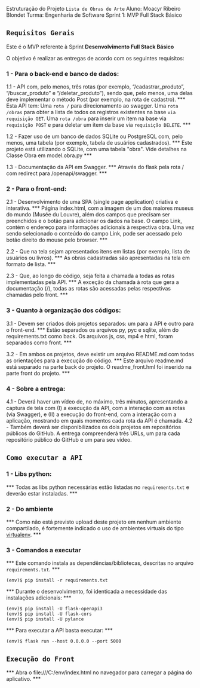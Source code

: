 Estruturação do Projeto `Lista de Obras de Arte`
Aluno: Moacyr Ribeiro Blondet
Turma: Engenharia de Software
Sprint 1: MVP Full Stack Básico

## `Requisitos Gerais`

Este é o MVP referente à Sprint **Desenvolvimento Full Stack Básico** 

O objetivo é realizar as entregas de acordo com os seguintes requisitos:

### 1 - Para o back-end e banco de dados:
1.1 - API com, pelo menos, três rotas (por exemplo, “/cadastrar_produto”, “/buscar_produto” e “/deletar_produto”), sendo que, pelo menos, uma delas deve implementar o método Post (por exemplo, na rota de cadastro).
*** Esta API tem: Uma `rota /` para direcionamento ao swagger. Uma `rota /obras` para obter a lista de todos os registros existentes na base `via requisição GET`. Uma `rota /obra` para inserir um item na base via `requisição POST` e para deletar um item da base via `requisição DELETE`. ***

1.2 - Fazer uso de um banco de dados SQLite ou PostgreSQL com, pelo menos, uma tabela (por exemplo, tabela de usuários cadastrados).
*** Este projeto está utilizando o SQLite, com uma tabela "obra". Vide detalhes na Classe Obra em model.obra.py ***

1.3 - Documentação da API em Swagger.
*** Através do flask pela rota / com redirect para /openapi/swagger. ***

### 2 - Para o front-end:
2.1 - Desenvolvimento de uma SPA (single page application) criativa e interativa.
*** Página index.html, com a imagem de um dos maiores museus do mundo (Musée du Louvre), além dos campos que precisam ser preenchidos e o botão para adicionar os dados na base. O campo Link, contém o endereço para informações adicionais à respectiva obra. Uma vez sendo selecionado o conteúdo do campo Link, pode ser acessado pelo botão direito do mouse pelo browser. ***

2.2 - Que na tela sejam apresentados itens em listas (por exemplo, lista de usuários ou livros).
*** As obras cadastradas são apresentadas na tela em formato de lista. ***

2.3 - Que, ao longo do código, seja feita a chamada a todas as rotas implementadas pela API.
*** A exceção da chamada à rota que gera a documentação (/), todas as rotas são acessadas pelas respectivas chamadas pelo front. ***

### 3 - Quanto à organização dos códigos:
3.1 - Devem ser criados dois projetos separados: um para a API e outro para o front-end.
*** Estão separados os arquivos py, pyc e sqlite, além do requirements.txt como back. Os arquivos js, css, mp4 e html, foram separados como front. ***

3.2 - Em ambos os projetos, deve existir um arquivo README.md com todas as orientações para a execução do código.
*** Este arquivo readme.md está separado na parte back do projeto. O readme_front.hml foi  inserido na parte front do projeto. ***

### 4 - Sobre a entrega:
4.1 - Deverá haver um vídeo de, no máximo, três minutos, apresentando a captura de tela com (I) a execução da API, com a interação com as rotas (via Swagger), e (II) a execução do front-end, com a interação com a aplicação, mostrando em quais momentos cada rota da API é chamada.
4.2 - Também deverá ser disponibilizados os dois projetos em repositórios públicos do GitHub. A entrega compreenderá três URLs, um para cada repositório público do GitHub e um para seu vídeo.

## `Como executar a API`

### 1 - Libs python:
*** Todas as libs python necessárias estão listadas no `requirements.txt` e deverão estar instaladas. ***

### 2 - Do ambiente
*** Como não está previsto upload deste projeto em nenhum ambiente compartilado, é fortemente indicado o uso de ambientes virtuais do tipo [virtualenv](https://virtualenv.pypa.io/en/latest/installation.html). ***

### 3 - Comandos a executar

*** Este comando instala as dependências/bibliotecas, descritas no arquivo `requirements.txt`. ***
```
(env)$ pip install -r requirements.txt
```

*** Durante o desenvolvimento, foi identicada a necessidade das instalações adicionais: ***
```
(env)$ pip install -U flask-openapi3
(env)$ pip install -U flask-cors
(env)$ pip install -U pylance
```

*** Para executar a API basta executar: ***
```
(env)$ flask run --host 0.0.0.0 --port 5000
```

## `Execução do Front`
*** Abra o file:///C:/env/index.html no navegador para carregar a página do aplicativo. ***
